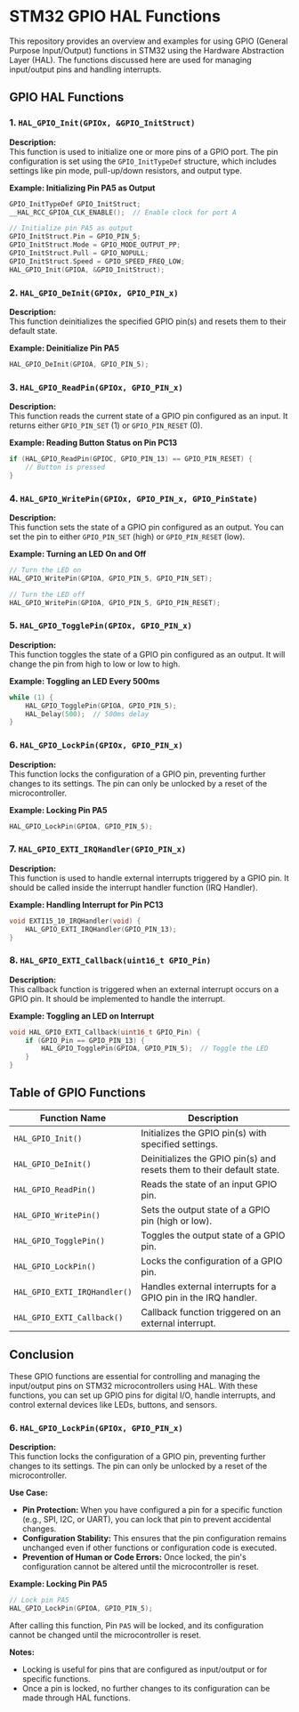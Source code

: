 
# STM32 GPIO HAL Functions

This repository provides an overview and examples for using GPIO (General Purpose Input/Output) functions in STM32 using the Hardware Abstraction Layer (HAL). The functions discussed here are used for managing input/output pins and handling interrupts.

## GPIO HAL Functions

### 1. `HAL_GPIO_Init(GPIOx, &GPIO_InitStruct)`
**Description:**  
This function is used to initialize one or more pins of a GPIO port. The pin configuration is set using the `GPIO_InitTypeDef` structure, which includes settings like pin mode, pull-up/down resistors, and output type.

**Example: Initializing Pin PA5 as Output**
```cpp
GPIO_InitTypeDef GPIO_InitStruct;
__HAL_RCC_GPIOA_CLK_ENABLE();  // Enable clock for port A

// Initialize pin PA5 as output
GPIO_InitStruct.Pin = GPIO_PIN_5;
GPIO_InitStruct.Mode = GPIO_MODE_OUTPUT_PP;
GPIO_InitStruct.Pull = GPIO_NOPULL;
GPIO_InitStruct.Speed = GPIO_SPEED_FREQ_LOW;
HAL_GPIO_Init(GPIOA, &GPIO_InitStruct);
```

### 2. `HAL_GPIO_DeInit(GPIOx, GPIO_PIN_x)`
**Description:**  
This function deinitializes the specified GPIO pin(s) and resets them to their default state.

**Example: Deinitialize Pin PA5**
```cpp
HAL_GPIO_DeInit(GPIOA, GPIO_PIN_5);
```

### 3. `HAL_GPIO_ReadPin(GPIOx, GPIO_PIN_x)`
**Description:**  
This function reads the current state of a GPIO pin configured as an input. It returns either `GPIO_PIN_SET` (1) or `GPIO_PIN_RESET` (0).

**Example: Reading Button Status on Pin PC13**
```cpp
if (HAL_GPIO_ReadPin(GPIOC, GPIO_PIN_13) == GPIO_PIN_RESET) {
    // Button is pressed
}
```

### 4. `HAL_GPIO_WritePin(GPIOx, GPIO_PIN_x, GPIO_PinState)`
**Description:**  
This function sets the state of a GPIO pin configured as an output. You can set the pin to either `GPIO_PIN_SET` (high) or `GPIO_PIN_RESET` (low).

**Example: Turning an LED On and Off**
```cpp
// Turn the LED on
HAL_GPIO_WritePin(GPIOA, GPIO_PIN_5, GPIO_PIN_SET);

// Turn the LED off
HAL_GPIO_WritePin(GPIOA, GPIO_PIN_5, GPIO_PIN_RESET);
```

### 5. `HAL_GPIO_TogglePin(GPIOx, GPIO_PIN_x)`
**Description:**  
This function toggles the state of a GPIO pin configured as an output. It will change the pin from high to low or low to high.

**Example: Toggling an LED Every 500ms**
```cpp
while (1) {
    HAL_GPIO_TogglePin(GPIOA, GPIO_PIN_5);
    HAL_Delay(500);  // 500ms delay
}
```

### 6. `HAL_GPIO_LockPin(GPIOx, GPIO_PIN_x)`
**Description:**  
This function locks the configuration of a GPIO pin, preventing further changes to its settings. The pin can only be unlocked by a reset of the microcontroller.

**Example: Locking Pin PA5**
```cpp
HAL_GPIO_LockPin(GPIOA, GPIO_PIN_5);
```

### 7. `HAL_GPIO_EXTI_IRQHandler(GPIO_PIN_x)`
**Description:**  
This function is used to handle external interrupts triggered by a GPIO pin. It should be called inside the interrupt handler function (IRQ Handler).

**Example: Handling Interrupt for Pin PC13**
```cpp
void EXTI15_10_IRQHandler(void) {
    HAL_GPIO_EXTI_IRQHandler(GPIO_PIN_13);
}
```

### 8. `HAL_GPIO_EXTI_Callback(uint16_t GPIO_Pin)`
**Description:**  
This callback function is triggered when an external interrupt occurs on a GPIO pin. It should be implemented to handle the interrupt.

**Example: Toggling an LED on Interrupt**
```cpp
void HAL_GPIO_EXTI_Callback(uint16_t GPIO_Pin) {
    if (GPIO_Pin == GPIO_PIN_13) {
        HAL_GPIO_TogglePin(GPIOA, GPIO_PIN_5);  // Toggle the LED
    }
}
```

## Table of GPIO Functions

| Function Name                       | Description                                                            |
|-------------------------------------|------------------------------------------------------------------------|
| `HAL_GPIO_Init()`                   | Initializes the GPIO pin(s) with specified settings.                   |
| `HAL_GPIO_DeInit()`                 | Deinitializes the GPIO pin(s) and resets them to their default state. |
| `HAL_GPIO_ReadPin()`                | Reads the state of an input GPIO pin.                                  |
| `HAL_GPIO_WritePin()`               | Sets the output state of a GPIO pin (high or low).                     |
| `HAL_GPIO_TogglePin()`              | Toggles the output state of a GPIO pin.                                |
| `HAL_GPIO_LockPin()`                | Locks the configuration of a GPIO pin.                                 |
| `HAL_GPIO_EXTI_IRQHandler()`        | Handles external interrupts for a GPIO pin in the IRQ handler.         |
| `HAL_GPIO_EXTI_Callback()`          | Callback function triggered on an external interrupt.                  |

## Conclusion

These GPIO functions are essential for controlling and managing the input/output pins on STM32 microcontrollers using HAL. With these functions, you can set up GPIO pins for digital I/O, handle interrupts, and control external devices like LEDs, buttons, and sensors.

### 6. `HAL_GPIO_LockPin(GPIOx, GPIO_PIN_x)`
**Description:**  
This function locks the configuration of a GPIO pin, preventing further changes to its settings. The pin can only be unlocked by a reset of the microcontroller.

**Use Case:**
- **Pin Protection:** When you have configured a pin for a specific function (e.g., SPI, I2C, or UART), you can lock that pin to prevent accidental changes.
- **Configuration Stability:** This ensures that the pin configuration remains unchanged even if other functions or configuration code is executed.
- **Prevention of Human or Code Errors:** Once locked, the pin's configuration cannot be altered until the microcontroller is reset.

**Example: Locking Pin PA5**
```cpp
// Lock pin PA5
HAL_GPIO_LockPin(GPIOA, GPIO_PIN_5);
```

After calling this function, Pin `PA5` will be locked, and its configuration cannot be changed until the microcontroller is reset.

**Notes:**
- Locking is useful for pins that are configured as input/output or for specific functions.
- Once a pin is locked, no further changes to its configuration can be made through HAL functions.
